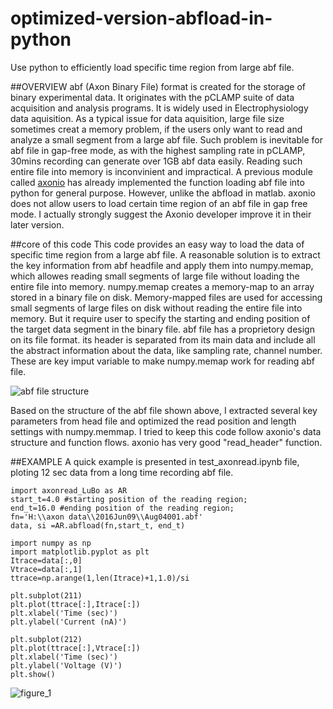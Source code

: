 # optimized-version-abfload-in-python
Use python to efficiently load specific time region from large abf file.

##OVERVIEW
abf (Axon Binary File) format is created for the storage of binary experimental data. It originates with the pCLAMP suite of data acquisition and analysis programs. It is widely used in Electrophysiology data aquisition. As a typical issue for data aquisition, large file size sometimes creat a memory problem, if the users only want to read and analyze a small segment from a large abf file. Such problem is inevitable for abf file in gap-free mode, as with the highest sampling rate in pCLAMP, 30mins recording can generate over 1GB abf data easily. Reading such entire file into memory is inconvinient and impractical. 
A previous module called [axonio](https://pythonhosted.org/neo/io.html) has already implemented the function loading abf file into python for general purpose. However, unlike the abfload in matlab. axonio does not allow users to load certain time region of an abf file in gap free mode. I actually strongly suggest the Axonio developer improve it in their later version.

##core of this code
This code provides an easy way to load the data of specific time region from a large abf file. A reasonable solution is to extract the key information from abf headfile and apply them into numpy.memap, which allowes reading small segments of large file without loading the entire file into memory. 
numpy.memap creates a memory-map to an array stored in a binary file on disk. Memory-mapped files are used for accessing small segments of large files on disk without reading the entire file into memory. But it require user to specify the starting and ending position of the target data segment in the binary file.
abf file has a proprietory design on its file format. its header is separated from its main data and include all the abstract information about the data, like sampling rate, channel number. These are key imput variable to make numpy.memap work for reading abf file.

![abf file structure](https://cloud.githubusercontent.com/assets/19654472/19421453/9750eb54-93cf-11e6-8afd-473723f56554.png)

Based on the structure of the abf file shown above, I extracted several key parameters from head file and optimized the read position and length settings with numpy.memmap. I tried to keep this code follow axonio's data structure and function flows. axonio has very good "read_header" function. 


##EXAMPLE
A quick example is presented in test_axonread.ipynb file, ploting 12 sec data from a long time recording abf file.
```
import axonread_LuBo as AR
start_t=4.0 #starting position of the reading region; 
end_t=16.0 #ending position of the reading region;
fn='H:\\axon data\\2016Jun09\\Aug04001.abf'
data, si =AR.abfload(fn,start_t, end_t)

import numpy as np
import matplotlib.pyplot as plt
Itrace=data[:,0]
Vtrace=data[:,1] 
ttrace=np.arange(1,len(Itrace)+1,1.0)/si

plt.subplot(211)
plt.plot(ttrace[:],Itrace[:])
plt.xlabel('Time (sec)')
plt.ylabel('Current (nA)')

plt.subplot(212)
plt.plot(ttrace[:],Vtrace[:])
plt.xlabel('Time (sec)')
plt.ylabel('Voltage (V)')
plt.show()
```
![figure_1](https://cloud.githubusercontent.com/assets/19654472/19011742/9dc59a16-876d-11e6-9773-fa8b5f17366e.png)

